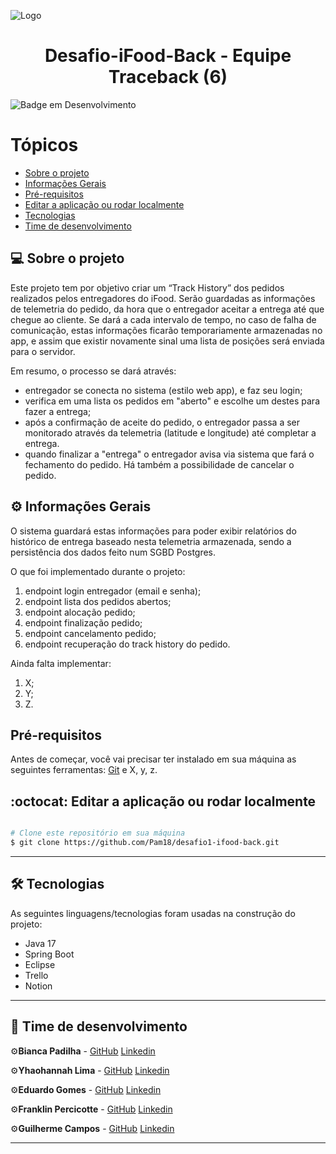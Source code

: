 ![Logo](https://imagensfree.com.br/wp-content/uploads/2021/11/entregador-ifood-png-bicicleta-300x276.png)


<h1 align="center">
     Desafio-iFood-Back - Equipe Traceback (6) 
</h1>

![Badge em Desenvolvimento](http://img.shields.io/static/v1?label=STATUS&message=EM%20DESENVOLVIMENTO&color=GREEN&style=for-the-badge)


Tópicos
=================
<!--ts-->
   * [Sobre o projeto](#-sobre-o-projeto)
   * [Informações Gerais](#-informações-gerais)
   * [Pré-requisitos](#pré-requisitos)
   * [Editar a aplicação ou rodar localmente](#-editar-a-aplicação-ou-rodar-localmente)
   * [Tecnologias](#-tecnologias)
   * [Time de desenvolvimento](#-time-de-desenvolvimento)


## 💻 Sobre o projeto

Este projeto tem por objetivo criar um “Track History” dos pedidos realizados pelos entregadores do iFood. Serão guardadas as informações de telemetria do pedido, da hora que o entregador aceitar a entrega até que chegue ao cliente.  Se dará a cada intervalo de tempo, no caso de falha de comunicação, estas informações ficarão temporariamente armazenadas no app, e assim que existir novamente sinal uma lista de posições será enviada para o servidor. 

Em resumo, o processo se dará através:

- entregador se conecta no sistema (estilo web app), e faz seu login;
- verifica em uma lista os pedidos em "aberto" e escolhe um destes para fazer a entrega;
- após a confirmação de aceite do pedido,  o entregador passa a ser monitorado através da telemetria (latitude e longitude) até completar a entrega.
- quando finalizar a "entrega" o entregador avisa via sistema que fará o fechamento do pedido.  Há também a possibilidade de cancelar o pedido.


## ⚙️ Informações Gerais
O sistema guardará estas informações para poder exibir relatórios do histórico de entrega baseado nesta telemetria armazenada, sendo a persistência dos dados feito num SGBD Postgres.

O que foi implementado durante o projeto:
1) endpoint login entregador (email e senha);
2) endpoint lista dos pedidos abertos;
3) endpoint alocação pedido;
4) endpoint finalização pedido;
5) endpoint cancelamento pedido;
6) endpoint recuperação do track history do pedido.

Ainda falta implementar:
1) X;
2) Y;
3) Z.

## Pré-requisitos

Antes de começar, você vai precisar ter instalado em sua máquina as seguintes ferramentas:
[Git](https://git-scm.com) e X, y, z.


## :octocat:  Editar a aplicação ou rodar localmente

```bash

# Clone este repositório em sua máquina  
$ git clone https://github.com/Pam18/desafio1-ifood-back.git

```
---

## 🛠 Tecnologias

As seguintes linguagens/tecnologias foram usadas na construção do projeto:

* Java 17
* Spring Boot
* Eclipse
* Trello
* Notion

---

## 🦸 Time de desenvolvimento

⚙️**Bianca Padilha** - [GitHub](https://github.com/Padilha27) [Linkedin](https://www.linkedin.com/in/bianca-padilha-070772174/) 

⚙️**Yhaohannah Lima** - [GitHub](https://github.com/Pam18) [Linkedin](https://www.linkedin.com/in/yhaohannah-lima-954690216/)

⚙️**Eduardo Gomes** - [GitHub](https://github.com/Eduardo377) [Linkedin](https://www.linkedin.com/in/eduardogomes377/)

⚙️**Franklin Percicotte** - [GitHub](https://github.com/frankpercicotte) [Linkedin](https://www.linkedin.com/in/franklinpercicotte/)

⚙️**Guilherme Campos** - [GitHub](https://github.com/GuilhermeFelipeCampos) [Linkedin](https://www.linkedin.com/in/guilhermefelipecampos/)

---
